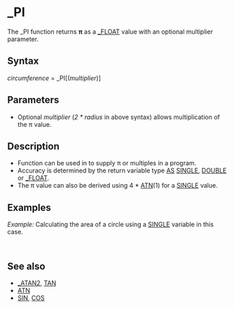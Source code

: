 # _PI

The _PI function returns **π** as a [_FLOAT](_FLOAT.md) value with an optional multiplier parameter.

  

## Syntax

*circumference* = _PI[(*multiplier*)]
  

## Parameters

* Optional *multiplier* (*2 * radius* in above syntax) allows multiplication of the π value.

  

## Description

* Function can be used in to supply π or multiples in a program.
* Accuracy is determined by the return variable type [AS](AS.md) [SINGLE](SINGLE.md), [DOUBLE](DOUBLE.md) or [_FLOAT](_FLOAT.md).
* The π value can also be derived using 4 * [ATN](ATN.md)(1) for a [SINGLE](SINGLE.md) value.

  

## Examples

*Example:* Calculating the area of a circle using a [SINGLE](SINGLE.md) variable in this case.

``` radius = 5 circlearea = _PI(radius ^ 2) PRINT circlearea  
```

```  78.53982  
```

  

## See also

* [_ATAN2](_ATAN2.md), [TAN](TAN.md)
* [ATN](ATN.md)
* [SIN](SIN.md), [COS](COS.md)

  
